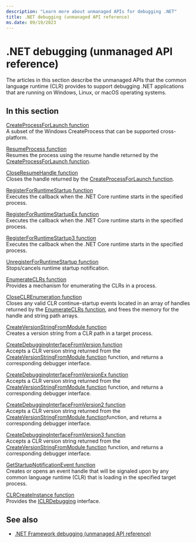 ```yaml
---
description: "Learn more about unmanaged APIs for debugging .NET"
title: .NET debugging (unmanaged API reference)
ms.date: 09/19/2023
---
```

# .NET debugging (unmanaged API reference)

The articles in this section describe the unmanaged APIs that the common language runtime (CLR) provides to support debugging .NET applications that are running on Windows, Linux, or macOS operating systems.

## In this section

[CreateProcessForLaunch function](createprocessforlaunch-function.md)\
A subset of the Windows CreateProcess that can be supported cross-platform.

[ResumeProcess function](resumeprocess-function.md)\
Resumes the process using the resume handle returned by the [CreateProcessForLaunch function](createprocessforlaunch-function.md).

[CloseResumeHandle function](closeresumehandle-function.md)\
Closes the handle returned by the [CreateProcessForLaunch function](createprocessforlaunch-function.md).

[RegisterForRuntimeStartup function](registerforruntimestartup-function.md)\
Executes the callback when the .NET Core runtime starts in the specified process.

[RegisterForRuntimeStartupEx function](registerforruntimestartupex-function.md)\
Executes the callback when the .NET Core runtime starts in the specified process.

[RegisterForRuntimeStartup3 function](registerforruntimestartup3-function.md)\
Executes the callback when the .NET Core runtime starts in the specified process.

[UnregisterForRuntimeStartup function](unregisterforruntimestartup-function.md)\
Stops/cancels runtime startup notification.

[EnumerateCLRs function](enumerateclrs-function.md)\
Provides a mechanism for enumerating the CLRs in a process.

[CloseCLREnumeration function](closeclrenumeration-function.md)\
Closes any valid CLR continue-startup events located in an array of handles returned by the [EnumerateCLRs function](enumerateclrs-function.md), and frees the memory for the handle and string path arrays.

[CreateVersionStringFromModule function](createversionstringfrommodule-function.md)\
Creates a version string from a CLR path in a target process.

[CreateDebuggingInterfaceFromVersion function](createdebugginginterfacefromversion-function.md)\
Accepts a CLR version string returned from the [CreateVersionStringFromModule function](createversionstringfrommodule-function.md) function, and returns a corresponding debugger interface.

[CreateDebuggingInterfaceFromVersionEx function](createdebugginginterfacefromversionex-function.md)\
Accepts a CLR version string returned from the [CreateVersionStringFromModule function](createversionstringfrommodule-function.md) function, and returns a corresponding debugger interface.

[CreateDebuggingInterfaceFromVersion2 function](createdebugginginterfacefromversion2-function.md)\
Accepts a CLR version string returned from the [CreateVersionStringFromModule function](createversionstringfrommodule-function.md)function, and returns a corresponding debugger interface.

[CreateDebuggingInterfaceFromVersion3 function](createdebugginginterfacefromversion3-function.md)\
Accepts a CLR version string returned from the [CreateVersionStringFromModule function](createversionstringfrommodule-function.md) function, and returns a corresponding debugger interface.

[GetStartupNotificationEvent function](getstartupnotificationevent-function.md)\
Creates or opens an event handle that will be signaled upon by any common language runtime (CLR) that is loading in the specified target process.

[CLRCreateInstance function](clrcreateinstance-function.md)\
Provides the [ICLRDebugging](iclrdebugging-interface.md) interface.

## See also

- [.NET Framework debugging (unmanaged API reference)](../../../framework/unmanaged-api/debugging/index.md)
